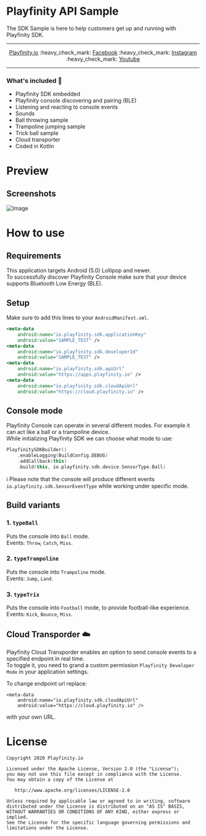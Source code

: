 # Playfinity API Sample 

The SDK Sample is here to help customers get up and running with Playfinity SDK.

-------

<p align="center">
    <a href="https://playfinity.io/">Playfinity.io</a>
    :heavy_check_mark:
    <a href="https://www.facebook.com/playfinity.io/">Facebook</a>
    :heavy_check_mark:
    <a href="https://www.instagram.com/playfinity_io/">Instagram</a>
    :heavy_check_mark:
    <a href="https://www.youtube.com/channel/UCiJSGEIcw_-OHlYjTOeJ-Ag/featured/">Youtube</a>
</p>

-------

### What's included :rocket:
- Playfinity SDK embedded
- Playfinity console discovering and pairing (BLE)
- Listening and reacting to console events
- Sounds
- Ball throwing sample
- Trampoline jumping sample
- Trick ball sample
- Cloud transporter
- Coded in Kotlin

# Preview

## Screenshots 
![Image](https://github.com/Playfinity/playfinity-recorder-android/blob/feature/playfinity-api-sample/DEV/screenshots/screenshots_01.png)

# How to use

## Requirements 

This application targets Android (5.0) Lollipop and newer.<br>
To successfully discover Playfinity Console make sure that your device supports Bluetooth Low Energy (BLE).

## Setup

Make sure to add this lines to your `AndroidManifest.xml`.

```xml
<meta-data
    android:name="io.playfinity.sdk.applicationKey"
    android:value="SAMPLE_TEST" />
<meta-data
    android:name="io.playfinity.sdk.developerId"
    android:value="SAMPLE_TEST" />
<meta-data
    android:name="io.playfinity.sdk.apiUrl"
    android:value="https://apps.playfinity.io" />
<meta-data
    android:name="io.playfinity.sdk.cloudApiUrl"
    android:value="https://cloud.playfinity.io" />
```

## Console mode

Playfinity Console can operate in several different modes. For example it can act like a ball or a trampoline device.<br>
While initializing Playfinity SDK we can choose what mode to use:

```kotlin
PlayfinitySDKBuilder()
    .enableLogging(BuildConfig.DEBUG)
    .addCallback(this)
    .build(this, io.playfinity.sdk.device.SensorType.Ball)
```

:information_source: Please note that the console will produce different events `io.playfinity.sdk.SensorEventType` while working under specific mode.

## Build variants

### 1. `typeBall`
Puts the console into `Ball` mode.<br>
Events: `Throw`, `Catch`, `Miss`.

### 2. `typeTrampoline`
Puts the console into `Trampoline` mode.<br>
Events: `Jump`, `Land`.

### 3. `typeTrix`
Puts the console into `Football` mode, to provide football-like experience.<br>
Events: `Kick`, `Bounce`, `Miss`.

## Cloud Transporder :cloud:
Playfinity Cloud Transporder enables an option to send console events to a specified endpoint in real time.<br>
To toggle it, you need to grand a custom permission `Playfinity Developer Mode` in your application settings.

To change endpoint url replace:

```
<meta-data
    android:name="io.playfinity.sdk.cloudApiUrl"
    android:value="https://cloud.playfinity.io" />
```

with your own URL.

# License

    Copyright 2020 Playfinity.io

    Licensed under the Apache License, Version 2.0 (the "License");
    you may not use this file except in compliance with the License.
    You may obtain a copy of the License at

       http://www.apache.org/licenses/LICENSE-2.0

    Unless required by applicable law or agreed to in writing, software
    distributed under the License is distributed on an "AS IS" BASIS,
    WITHOUT WARRANTIES OR CONDITIONS OF ANY KIND, either express or implied.
    See the License for the specific language governing permissions and
    limitations under the License.
